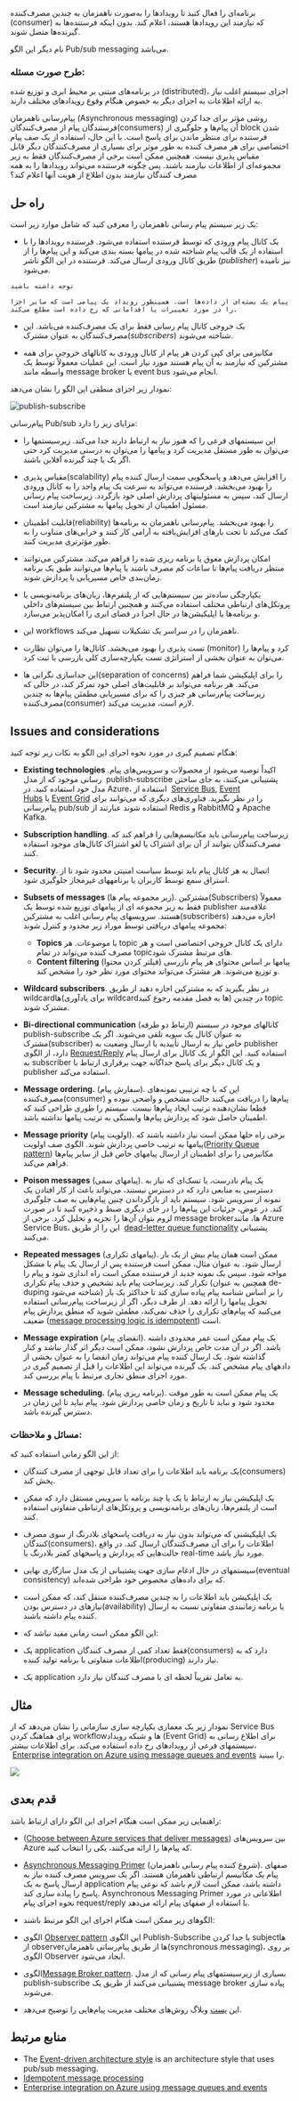 
برنامه‌ای را فعال کنید تا رویدادها را به‌صورت ناهمزمان به چندین مصرف‌کننده (consumer)  که نیازمند این رویدادها هستند، اعلام کند. بدون اینکه فرستنده‌ها به گیرنده‌ها متصل شوند.  
  
نام دیگر این الگو Pub/sub messaging می‌باشد.

### **طرح صورت مسئله:**

در برنامه‌های مبتنی بر محیط ابری و توزیع شده (distributed)، اجزای سیستم اغلب نیاز به ارائه اطلاعات به اجزای دیگر به خصوص هنگام وقوع رویدادهای مختلف دارند.  
  
پیام‌رسانی ناهمزمان (Asynchronous messaging) روشی مؤثر برای جدا کردن فرستندگان پیام از مصرف‌کنندگان(consumers) آن پیام‌‌ها و جلوگیری از block شدن فرستنده برای منتظر ماندن برای پاسخ است. با این حال، استفاده از یک صف پیام اختصاصی برای هر مصرف کننده به طور موثر برای بسیاری از مصرف‌کنندگان دیگر قابل مقیاس پذیری نیست. همچنین ممکن است برخی از مصرف‌کنندگان فقط به زیر مجموعه‌ای از اطلاعات نیازمند باشند. پس چگونه فرستنده می‌تواند رویدادها را به همه مصرف کنندگان نیازمند بدون اطلاع از هویت آنها اعلام کند؟

## راه حل

یک زیر سیستم پیام رسانی ناهمزمان را معرفی کنید که شامل موارد زیر است:  
  
* یک کانال پیام ورودی که توسط فرستنده استفاده می‌شود. فرستنده رویدادها را با استفاده از یک قالب پیام شناخته شده در پیامها بسته بندی می‌کند و این پیام‌ها را از طریق کانال ورودی ارسال می‌کند. فرستنده در این الگو ناشر (_publisher_) نیز نامیده می‌شود.

```
توجه داشته باشید  
  
پیام یک بسته‌ای از داده‌ها است. همینطور رویداد یک پیامی است که سایر اجزا را در مورد تغییرات یا اقداماتی که رخ داده است مطلع می‌کند.
```

* یک خروجی کانال پیام رسانی فقط برای یک مصرف‌کننده می‌باشد. این مصرف‌کنندگان به عنوان مشترک(_subscribers_) شناخته می‌شوند.  
  
* مکانیزمی برای کپی کردن هر پیام از کانال ورودی به کانالهای خروجی برای همه مشترکین که نیازمند به آن پیام هستند مورد نیاز است. این عملیات معمولاً توسط یک واسطه مانند message broker یا event bus انجام می‌شود.

نمودار زیر اجزای منطقی این الگو را نشان می‌دهد:

![publish-subscribe](../assets/messaging/publish-subscribe.png)

پیام‌رسانی Pub/sub مزایای زیر را دارد:  
  
* این سیستمهای فرعی را که هنوز نیاز به ارتباط دارند جدا می‌کند. زیرسیستمها را می‌توان به طور مستقل مدیریت کرد و پیامها را می‌توان به درستی مدیریت کرد حتی اگر یک یا چند گیرنده آفلاین باشند.  
  
* مقیاس پذیری(scalability) را افزایش می‌دهد و پاسخگویی سمت ارسال کننده پیام را بهبود می‌بخشد. فرستنده می‌تواند به سرعت یک پیام واحد را به کانال ورودی ارسال کند، سپس به مسئولیتهای پردازش اصلی خود بازگردد. زیرساخت پیام رسانی مسئول اطمینان از تحویل پیامها به مشترکین نیازمند است.  
  
* قابلیت اطمینان(reliability) را بهبود می‌بخشد. پیام‌رسانی ناهمزمان به برنامه‌ها کمک می‌کند تا تحت بارهای افزایش‌یافته به آرامی کار کنند و خرابی‌های متناوب را به طور مؤثرتری مدیریت کنند.  
  
* امکان پردازش معوق یا برنامه ریزی شده را فراهم می‌کند. مشترکین می‌توانند منتظر دریافت پیام‌ها تا ساعات کم مصرف باشند یا پیام‌ها می‌توانند طبق یک برنامه زمان‌بندی خاص مسیریابی یا پردازش شوند.  
  
* یکپارچگی ساده‌تر بین سیستم‌هایی که از پلتفرم‌ها، زبان‌های برنامه‌نویسی یا پروتکل‌های ارتباطی مختلف استفاده می‌کنند و همچنین ارتباط بین سیستم‌های داخلی و برنامه‌ها یا اپلیکیشن‌ها در حال اجرا در فضای ابری را امکان‌پذیر می‌سازد.  
  
* این workflows ناهمزمان را در سراسر یک تشکیلات تسهیل می‌کند.  
  
* تست پذیری را بهبود می‌بخشد. کانال‌ها را می‌توان نظارت (monitor) کرد و پیام‌ها را می‌توان به عنوان بخشی از استراتژی تست یکپارچه‌سازی کلی بازرسی یا ثبت کرد.  
  
* این جداسازی نگرانی ها(separation of concerns) را برای اپلیکیشن شما فراهم می‌کند. هر برنامه می‌تواند بر قابلیت‌های اصلی خود تمرکز کند، در حالی که زیرساخت پیام‌رسانی هر چیزی را که برای مسیریابی مطمئن پیام‌ها به چندین مصرف‌کننده(consumer) لازم است، مدیریت می‌کند.

## Issues and considerations

هنگام تصمیم گیری در مورد نحوه اجرای این الگو به نکات زیر توجه کنید:  
  
* **‏Existing technologies** .اکیداً توصیه می‌شود از محصولات و سرویس‌های پیام رسانی موجود که از مدل  publish-subscribe پشتیبانی می‌کنند، به جای ساختن مدل خود استفاده کنید. در Azure، استفاده از  [Service Bus](https://learn.microsoft.com/en-us/azure/service-bus-messaging/), [Event Hubs](https://learn.microsoft.com/en-us/azure/event-hubs/) یا [Event Grid](https://learn.microsoft.com/en-us/azure/event-grid/) را در نظر بگیرید. فناوری‌های دیگری که می‌توانند برای پیام‌رسانی pub/sub استفاده شوند عبارتند از Redis و RabbitMQ و Apache Kafka.  
  
* **‏Subscription handling**. زیرساخت پیام‌رسانی باید مکانیسم‌هایی را فراهم کند که مصرف‌کنندگان بتوانند از آن برای اشتراک یا لغو اشتراک کانال‌های موجود استفاده کنند.  
  
* **‏Security**. اتصال به هر کانال پیام باید توسط سیاست امنیتی محدود شود تا از استراق سمع توسط کاربران یا برنامههای غیرمجاز جلوگیری شود.  
  
* **‏Subsets of messages** (زیر مجموعه پیام ها). مشترکین(Subscribers) معمولاً فقط به زیر مجموعه ای از پیامهای توزیع شده توسط یک publisher علاقه‌مند هستند. سرویسهای پیام رسانی اغلب به مشترکین(subscribers) اجازه می‌دهند مجموعه پیامهای دریافتی توسط موراد زیر محدود و کنترل شوند:  
  
	*  **‏Topics** یا موضوعات. هر topic دارای یک کانال خروجی اختصاصی است و هر مصرف کننده می‌تواند در تمام topicهای مرتبط مشترک شود.  
	*  **‏Content filtering** (فیلتر کردن محتوا) پیامها بر اساس محتوای هر پیام بازرسی و توزیع می‌شوند. هر مشترک می‌تواند محتوای مورد نظر خود را مشخص کند.  

* **‏Wildcard subscribers**. در نظر بگیرید که به مشترکین اجازه دهید از طریق wildcardها(برای یادآوری  wildcardها به فصل مقدمه رجوع کنید) در چندین topic مشترک شوند.  

* **‏Bi-directional communication** (ارتباط دو طرفه) کانالهای موجود در سیستم publish-subscribe به عنوان کانال یک سویه تلقی می‌شوند. اگر یک مشترک(subscriber) خاص نیاز به ارسال تأییدیه یا ارسال وضعیت به publisher دارد، از الگوی [Request/Reply](http://www.enterpriseintegrationpatterns.com/patterns/messaging/RequestReply.html) استفاده کنید. این الگو از یک کانال برای ارسال پیام به subscriber و یک کانال دیگر برای  پاسخ جداگانه جهت برقراری ارتباط با publisher استفاده می‌کند.  
  
* **‏Message ordering.** (سفارش پیام). این که با چه ترتیبی نمونه‌های مصرف‌کننده(consumer) پیام‌ها را دریافت می‌کنند حالت مشخص و واضحی نبوده و قطعا نشان‌دهنده ترتیب ایجاد پیام‌ها نیست. سیستم را طوری طراحی کنید که اطمینان حاصل شود که پردازش پیام‌ها وابستگی به ترتیب پیامها نداشته باشد. 
  
* **Message priority** (اولویت پیام). برخی راه حلها ممکن است نیاز داشته باشند که پیامها به ترتیب خاصی پردازش شوند. الگوی صف اولویت([Priority Queue pattern](https://learn.microsoft.com/en-us/azure/architecture/patterns/priority-queue)) مکانیزمی را برای اطمینان از ارسال پیامهای خاص قبل از سایر پیام‌ها فراهم می‌کند.  
  
* **Poison messages** (پیامهای سمی). یک پیام نادرست، یا تسک‌ای که نیاز به دسترسی به منابعی دارد که در دسترس نیستند، می‌تواند باعث از کار افتادن یک نمونه از سرویس شود. سیستم باید از بازگرداندن چنین پیام‌هایی به صف جلوگیری کند. در عوض، جزئیات این پیام‌ها را در جای دیگری ضبط و ذخیره کنید تا در صورت لزوم بتوان آن‌ها را تجزیه و تحلیل کرد. برخی از message brokerها، مانند Azure Service Bus، این را از طریق  [dead-letter queue functionality](https://learn.microsoft.com/en-us/azure/service-bus-messaging/service-bus-dead-letter-queues) پشتیبانی می‌کنند.  
  
* **Repeated messages** (پیامهای تکراری). ممکن است همان پیام بیش از یک بار ارسال شود. به عنوان مثال، ممکن است فرستنده پس از ارسال یک پیام با مشکل مواجه شود. سپس یک نمونه جدید از فرستنده ممکن است راه اندازی شود و پیام را تکرار کند. زیرساخت پیام باید تشخیص و حذف پیام تکراری (همچنین به عنوان de-duping شناخته می‌شود) را بر اساس شناسه پیام پیاده سازی کند تا حداکثر یک بار تحویل پیامها را ارائه دهد. از طرف دیگر، اگر از زیرساخت پیام‌رسانی استفاده می‌کنید که پیام‌های تکراری را حذف نمی‌کند، مطمئن شوید که منطق پردازش پیام ضعیف ([message processing logic is idempotent](https://learn.microsoft.com/en-us/azure/architecture/reference-architectures/containers/aks-mission-critical/mission-critical-data-platform#idempotent-message-processing)) است.  
  
* **Message expiration** (انقضای پیام). یک پیام ممکن است عمر محدودی داشته باشد. اگر در آن مدت خاص پردازش نشود، ممکن است دیگر اثر گذار نباشد و  کنار گذاشته شود. یک ارسال کننده پیام می‌تواند زمان انقضا را به عنوان بخشی از دادههای پیام مشخص کند. یک گیرنده می‌تواند این اطلاعات را قبل از تصمیم گیری در مورد اجرای منطق تجاری مرتبط با پیام بررسی کند.  
  
* **Message scheduling.** (برنامه ریزی پیام). یک پیام ممکن است به طور موقت محدود شود و نباید تا تاریخ و زمان خاصی پردازش شود. پیام نباید تا این زمان در دسترس گیرنده باشد.

### مسائل و ملاحظات:

از این الگو زمانی استفاده کنید که:  
  
* یک برنامه باید اطلاعات را برای تعداد قابل توجهی از مصرف کنندگان(consumers) پخش کند.  
  
* یک اپلیکیشن نیاز به ارتباط با یک یا چند برنامه یا سرویس مستقل دارد که ممکن است از پلتفرم‌ها، زبان‌های برنامه‌نویسی و پروتکل‌های ارتباطی متفاوتی استفاده کنند.  
  
* یک اپلیکیشنی که می‌تواند بدون نیاز به دریافت پاسخهای بلادرنگ از سوی مصرف کنندگان(consumers)، اطلاعات را برای آن مصرف‌کنندگان ارسال کند. در واقع حالت‌هایی که پردازش‌ و پاسخهای کمتر بلادرنگ یا real-time مورد نیاز باشد.  
  
* سیستمهای در حال ادغام سازی جهت پشتیبانی از یک مدل سازگاری نهایی(eventual consistency)  که برای داده‌های مخصوص خود طراحی شده‌اند.  
  
* یک اپلیکیشن باید اطلاعات را به چندین مصرف‌کننده منتقل کند، که ممکن است نیازهای در دسترس بودن(availability) یا برنامه زمانبندی متفاوتی نسبت به ارسال کننده پیام داشته باشند.  
  
* این الگو ممکن است زمانی مفید نباشد که:  
  
* یک application فقط تعداد کمی از مصرف کنندگان(consumers) دارد که به اطلاعات متفاوتی با برنامه تولید کننده(producing) نیاز دارند. 
  
* یک application به تعامل تقریباً لحظه ای با مصرف کنندگان نیاز دارد.

## مثال

نمودار زیر یک معماری یکپارچه سازی سازمانی را نشان می‌دهد که از Service Bus برای هماهنگ کردن workflowها و شبکه رویداد (Event Grid) برای اطلاع رسانی به سیستمهای فرعی از رویدادهای رخ داده استفاده می‌کند. برای اطلاعات بیشتر،  [Enterprise integration on Azure using message queues and events](https://learn.microsoft.com/en-us/azure/architecture/example-scenario/integration/queues-events) را ببینید.

![](../assets/messaging/enterprise-integration-queues-events.png)

## قدم بعدی

راهنمایی زیر ممکن است هنگام اجرای این الگو  دارای ارتباط باشد:  
  
* ([Choose between Azure services that deliver messages](https://learn.microsoft.com/en-us/azure/event-grid/compare-messaging-services)) بین سرویس‌های Azure که پیام‌ها را ارائه می‌کنند، یکی را انتخاب کنید.  
  
* [Asynchronous Messaging Primer](https://learn.microsoft.com/en-us/previous-versions/msp-n-p/dn589781(v=pandp.10)) (شروع کننده پیام رسانی ناهمزمان). صفهای پیام یک مکانیسم ارتباطی ناهمزمان هستند. اگر یک سرویس مصرف کننده نیاز به ارسال پاسخ به یک application داشته باشد، ممکن است لازم باشد که نوعی پیام پاسخ را پیاده سازی کند. Asynchronous Messaging Primer اطلاعاتی در مورد نحوه اجرای پیام request/reply با استفاده از صفهای پیام ارائه می‌دهد.  
  
* الگوهای زیر ممکن است هنگام اجرای این الگو مرتبط باشند:  
  
* الگوی [Observer pattern](https://en.wikipedia.org/wiki/Observer_pattern) این  الگوی Publish-Subscribe با جدا کردن subjectها از observerها از طریق پیام‌رسانی ناهمزمان(synchronous messaging)، بر روی الگوی Observer ایجاد می‌شود.  
  
* الگوی[Message Broker pattern](https://en.wikipedia.org/wiki/Message_broker). بسیاری از زیرسیستمهای پیام رسانی که از مدل publish-subscribe پشتیبانی می‌کنند از طریق یک message broker پیاده سازی می‌شوند.  
  
* این [پست](https://particular.net/blog/you-dont-need-ordered-delivery) وبلاگ روش‌های مختلف مدیریت پیام‌هایی را  توضیح می‌دهد.

## منابع مرتبط

- The [Event-driven architecture style](https://learn.microsoft.com/en-us/azure/architecture/guide/architecture-styles/event-driven) is an architecture style that uses pub/sub messaging.
- [Idempotent message processing](https://learn.microsoft.com/en-us/azure/architecture/reference-architectures/containers/aks-mission-critical/mission-critical-data-platform#idempotent-message-processing)
- [Enterprise integration on Azure using message queues and events](https://learn.microsoft.com/en-us/azure/architecture/example-scenario/integration/queues-events)